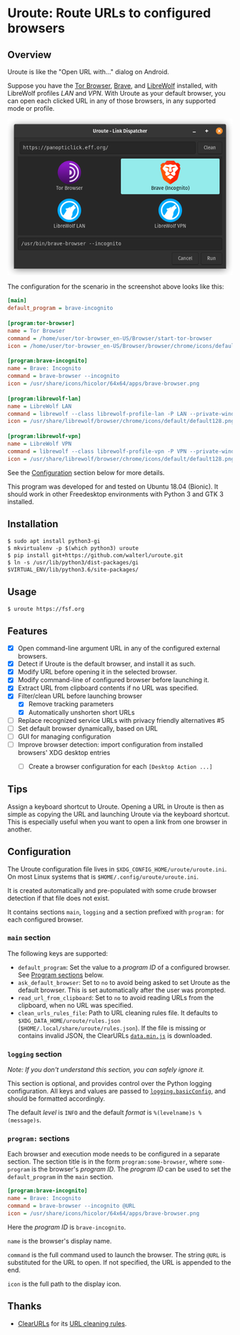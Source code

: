# Uroute: Route URLs to configured browsers

## Overview

Uroute is like the "Open URL with..." dialog on Android.

Suppose you have the [Tor Browser](https://www.torproject.org/projects/torbrowser.html.en),
[Brave](https://brave.com), and [LibreWolf](https://librewolf.net)
installed, with LibreWolf profiles *LAN* and *VPN*. With Uroute as your default
browser, you can open each clicked URL in any of those browsers, in any
supported mode or profile.

![Screenshot](resources/screenshot.png)

The configuration for the scenario in the screenshot above looks like this:

```ini
[main]
default_program = brave-incognito

[program:tor-browser]
name = Tor Browser
command = /home/user/tor-browser_en-US/Browser/start-tor-browser
icon = /home/user/tor-browser_en-US/Browser/browser/chrome/icons/default/default128.png

[program:brave-incognito]
name = Brave: Incognito
command = brave-browser --incognito
icon = /usr/share/icons/hicolor/64x64/apps/brave-browser.png

[program:librewolf-lan]
name = LibreWolf LAN
command = librewolf --class librewolf-profile-lan -P LAN --private-window
icon = /usr/share/librewolf/browser/chrome/icons/default/default128.png

[program:librewolf-vpn]
name = LibreWolf VPN
command = librewolf --class librewolf-profile-vpn -P VPN --private-window
icon = /usr/share/librewolf/browser/chrome/icons/default/default128.png
```

See the [Configuration](#configuration) section below for more details.

This program was developed for and tested on Ubuntu 18.04 (Bionic). It should
work in other Freedesktop environments with Python 3 and GTK 3 installed.


## Installation

    $ sudo apt install python3-gi
    $ mkvirtualenv -p $(which python3) uroute
    $ pip install git+https://github.com/walterl/uroute.git
    $ ln -s /usr/lib/python3/dist-packages/gi $VIRTUAL_ENV/lib/python3.6/site-packages/


## Usage

    $ uroute https://fsf.org


## Features

* [X] Open command-line argument URL in any of the configured external browsers.
* [X] Detect if Uroute is the default browser, and install it as such.
* [X] Modify URL before opening it in the selected browser.
* [X] Modify command-line of configured browser before launching it.
* [X] Extract URL from clipboard contents if no URL was specified.
* [X] Filter/clean URL before launching browser
  * [X] Remove tracking parameters
  * [X] Automatically unshorten short URLs
* [ ] Replace recognized service URLs with privacy friendly alternatives #5 
* [ ] Set default browser dynamically, based on URL
* [ ] GUI for managing configuration
* [ ] Improve browser detection: import configuration from installed browsers' XDG desktop entries
  * [ ] Create a browser configuration for each `[Desktop Action ...]`


## Tips

Assign a keyboard shortcut to Uroute. Opening a URL in Uroute is then as simple
as copying the URL and launching Uroute via the keyboard shortcut. This is
especially useful when you want to open a link from one browser in another.


## Configuration

The Uroute configuration file lives in `$XDG_CONFIG_HOME/uroute/uroute.ini`. On
most Linux systems that is `$HOME/.config/uroute/uroute.ini`.

It is created automatically and pre-populated with some crude browser detection
if that file does not exist.

It contains sections `main`, `logging` and a section prefixed with `program:`
for each configured browser.

### `main` section

The following keys are supported:

* `default_program`: Set the value to a *program ID* of a configured browser.
  See [Program sections](#program-sections) below.
* `ask_default_browser`: Set to `no` to avoid being asked to set Uroute as the
  default browser. This is set automatically after the user was prompted.
* `read_url_from_clipboard`: Set to `no` to avoid reading URLs from the
  clipboard, when no URL was specified.
* `clean_urls_rules_file`: Path to URL cleaning rules file. It defaults to
  `$XDG_DATA_HOME/uroute/rules.json` (`$HOME/.local/share/uroute/rules.json`).
  If the file is missing or contains invalid JSON, the ClearURLs
  [`data.min.js`](https://gitlab.com/ClearURLs/rules/-/blob/master/data.min.json)
  is downloaded.

### `logging` section

*Note: If you don't understand this section, you can safely ignore it.*

This section is optional, and provides control over the Python logging
configuration. All keys and values are passed to
[`logging.basicConfig`](https://docs.python.org/3.6/library/logging.html#logging.basicConfig),
and should be formatted accordingly.

The default *level* is `INFO` and the default *format* is
`%(levelname)s %(message)s`.

### `program:` sections

Each browser and execution mode needs to be configured in a separate section.
The section title is in the form `program:some-browser`, where `some-program`
is the browser's *program ID*. The *program ID* can be used to set the
`default_program` in the `main` section.

```ini
[program:brave-incognito]
name = Brave: Incognito
command = brave-browser --incognito @URL
icon = /usr/share/icons/hicolor/64x64/apps/brave-browser.png
```

Here the *program ID* is `brave-incognito`.

`name` is the browser's display name.

`command` is the full command used to launch the browser. The string `@URL`
is substituted for the URL to open. If not specified, the URL is appended to
the end.

`icon` is the full path to the display icon.


## Thanks

* [ClearURLs](https://gitlab.com/KevinRoebert/ClearUrls) for its [URL cleaning rules](https://gitlab.com/ClearURLs/rules/-/blob/master/data.min.json).

